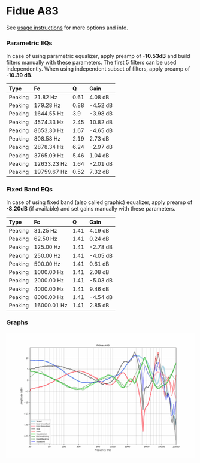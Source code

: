 # Fidue A83
See [usage instructions](https://github.com/jaakkopasanen/AutoEq#usage) for more options and info.

### Parametric EQs
In case of using parametric equalizer, apply preamp of **-10.53dB** and build filters manually
with these parameters. The first 5 filters can be used independently.
When using independent subset of filters, apply preamp of **-10.39 dB**.

| Type    | Fc          |    Q | Gain     |
|:--------|:------------|:-----|:---------|
| Peaking | 21.82 Hz    | 0.61 | 4.08 dB  |
| Peaking | 179.28 Hz   | 0.88 | -4.52 dB |
| Peaking | 1644.55 Hz  | 3.9  | -3.98 dB |
| Peaking | 4574.33 Hz  | 2.45 | 10.82 dB |
| Peaking | 8653.30 Hz  | 1.67 | -4.65 dB |
| Peaking | 808.58 Hz   | 2.19 | 2.73 dB  |
| Peaking | 2878.34 Hz  | 6.24 | -2.97 dB |
| Peaking | 3765.09 Hz  | 5.46 | 1.04 dB  |
| Peaking | 12633.23 Hz | 1.64 | -2.01 dB |
| Peaking | 19759.67 Hz | 0.52 | 7.32 dB  |

### Fixed Band EQs
In case of using fixed band (also called graphic) equalizer, apply preamp of **-8.20dB**
(if available) and set gains manually with these parameters.

| Type    | Fc          |    Q | Gain     |
|:--------|:------------|:-----|:---------|
| Peaking | 31.25 Hz    | 1.41 | 4.19 dB  |
| Peaking | 62.50 Hz    | 1.41 | 0.24 dB  |
| Peaking | 125.00 Hz   | 1.41 | -2.78 dB |
| Peaking | 250.00 Hz   | 1.41 | -4.05 dB |
| Peaking | 500.00 Hz   | 1.41 | 0.61 dB  |
| Peaking | 1000.00 Hz  | 1.41 | 2.08 dB  |
| Peaking | 2000.00 Hz  | 1.41 | -5.03 dB |
| Peaking | 4000.00 Hz  | 1.41 | 9.46 dB  |
| Peaking | 8000.00 Hz  | 1.41 | -4.54 dB |
| Peaking | 16000.01 Hz | 1.41 | 2.85 dB  |

### Graphs
![](./Fidue%20A83.png)